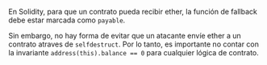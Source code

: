 En Solidity, para que un contrato pueda recibir ether, la función de fallback debe estar marcada como `payable`.

Sin embargo, no hay forma de evitar que un atacante envíe ether a un contrato atraves de `selfdestruct`. Por lo tanto, es importante no contar con la invariante `address(this).balance == 0` para cualquier lógica de contrato.